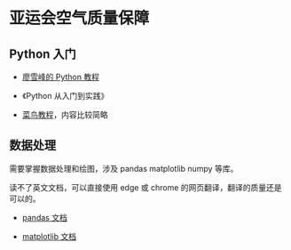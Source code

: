 # 亚运会空气质量保障

## Python 入门

- [廖雪峰的 Python 教程](https://www.liaoxuefeng.com/wiki/1016959663602400)

- 《Python 从入门到实践》

- [菜鸟教程](https://www.runoob.com/python/python-tutorial.html)，内容比较简略

## 数据处理

需要掌握数据处理和绘图，涉及 pandas matplotlib numpy 等库。

读不了英文文档，可以直接使用 edge 或 chrome 的网页翻译，翻译的质量还是可以的。

- [pandas 文档](https://pandas.pydata.org/docs/)

- [matplotlib 文档](https://matplotlib.org/stable/tutorials/introductory/pyplot.html)
